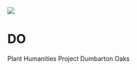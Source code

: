 <a href="https://www.juncture-digital.org"><img src="https://juncture-digital.github.io/juncture/static/images/ve-button.png"></a>
# DO
Plant Humanities Project Dumbarton Oaks
<param ve-image 
  url="https://commons.wikimedia.org/wiki/File:Ch%C3%A2teau_de_Val%C3%A8re_et_Haut_de_Cry_-_juillet_2022.jpg#/media/File:Ch%C3%A2teau_de_Val%C3%A8re_et_Haut_de_Cry_-_juillet_2022.jpg" 
  label="Castle" 
  description="picture of a castle"
  license="CC BY-SA 4.0">
